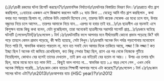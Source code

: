 (১)\r\nকী রকমের ঘটনা রিপোর্ট করছেন?\r\nমানসিক নির্যাতন\r\nঘটনার বিস্তারিত বিবরণ দিন।\r\nরাতে দাঁত ব্রাশ করছিলাম, ১১ব্যাচের একজন এসে জিজ্ঞাসা করলেন আমি ১২ ব্যাচ কিনা ... যেহেতু আমি দাঁত ব্রাশ করছিলাম , কথা বলার মত অবস্থায় ছিলাম না, যেটাকে উনি বেয়াদবি হিসেবে নেন, তারপর উনি কয়েক সেকেন্ড এর মধ্যে চলে যান, উনার বন্ধুদের নিয়ে চলে আসেন... তারপর আমাকে নিয়ে যান... এরপর যা হবার তাই হয়...\r\n ছাত্রলীগ এর বড়ভাই এসে কিসুক্ষন বাজে কিছু কথা বলেন, যেটা বুঝেছিলাম, তারা অনেকেই ছাত্রলীগের সরাসরি সাপোর্ট প্রাপ্ত...\r\nকবে ঘটেছে ঘটনাটি (লেভেল/টার্ম)\r\nলেভেল ১ টার্ম ১\r\nঘটনাটির ফলে আপনার মনে দীর্ঘমেয়াদী কোনো প্রভাব পড়েছে কি? যদি পড়ে তাহলে কেমন প্রভাব পড়েছে, কী ক্ষতি হয়েছে, সেটা লিখুন।\r\nআমি অনেক দিন পর্যন্ত পড়াশোনায় মনোযোগ দিতে পারি নি, স্বাভাবিক থাকতে পারতাম না, মনে হত সবাই যেন আমার দিকে তাকিয়ে আছে, লজ্জা ! কি লজ্জা ! কত ইচ্ছা ছিল ! অনেক বই জমিয়ে রেখেছিলাম, কত কিছু শেখার ইচ্ছা ছিল, র‍্যাগ এর পর থেকে নিজেকে গুটিয়ে নিয়েছিলাম, কোথাও বের হলেই তাদের দেখতাম , তাই রুম এর বাইরেই বের হতাম না আর।। উপর এর তলায় ছাঁদ ছিল, মাঝে মাঝে মনে হত লাফ দিই ... কিছুই ভাল লাগত না... স্বাভবিক হতে ১.৫ বছর লেগে গেল , এখন দেখি অনেক পিছিয়ে পরেছি...\r\nকোন কোন ব্যাচের শিক্ষার্থী আপনার সাথে এটা করেছে?\r\nলেভেল ১ টার্ম ২\r\nকোন সালের ঘটনা এটা?\r\n2013\r\nআপনার ব্যাচ (HSC year)?\r\n2012